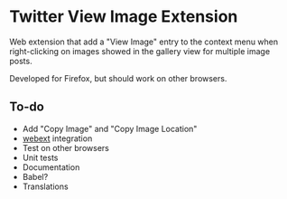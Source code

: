 # Twitter View Image Extension

Web extension that add a "View Image" entry to the context menu when
right-clicking on images showed in the gallery view for multiple image posts.

Developed for Firefox, but should work on other browsers.

## To-do
* Add "Copy Image" and "Copy Image Location"
* [webext](https://github.com/mozilla/web-ext) integration
* Test on other browsers
* Unit tests
* Documentation
* Babel?
* Translations